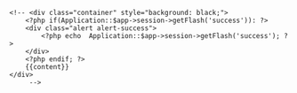 

<!-- 
    <nav class="navbar navbar-expand-lg navbar-light bg-light">
        <a class="navbar-brand" href="#">Navbar</a>
        <button class="navbar-toggler" type="button" data-toggle="collapse" data-target="#navbarNavDropdown" aria-controls="navbarNavDropdown" aria-expanded="false" aria-label="Toggle navigation">
            <span class="navbar-toggler-icon"></span>
        </button>
        <div class="collapse navbar-collapse" id="navbarNavDropdown">
            <ul class="navbar-nav">
                <li class="nav-item active">
                    <a class="nav-link" href="/">Home <span class="sr-only">(current)</span></a>
                </li>
                <li class="nav-item">
                    <a class="nav-link" href="/contact">Contact</a>
                </li>
                <?php if(Application::isGuest()): ?>
                <li class="nav-item">
                    <a class="nav-link" href="/login">Login</a>
                </li>
                <li class="nav-item">
                    <a class="nav-link" href="/register">Register</a>
                </li>
                <?php else: ?>
                <li class="nav-item">
                    <a class="nav-link" href="/logout">Welcome <?php echo Application::$app->user->getDisplayName() ?>
                        (Logout)
                    </a>
                </li>
                <?php endif; ?>
            </ul>
        </div>
    </nav> -->

    <!-- <div class="container" style="background: black;">
        <?php if(Application::$app->session->getFlash('success')): ?>
        <div class="alert alert-success">
            <?php echo  Application::$app->session->getFlash('success'); ?>
        </div>
        <?php endif; ?>
        {{content}}
    </div>
         -->